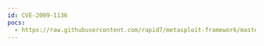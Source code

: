 ```yaml
---
id: CVE-2009-1136
pocs:
  - https://raw.githubusercontent.com/rapid7/metasploit-framework/master/modules/exploits/windows/browser/ms09_043_owc_msdso.rb
---
```

